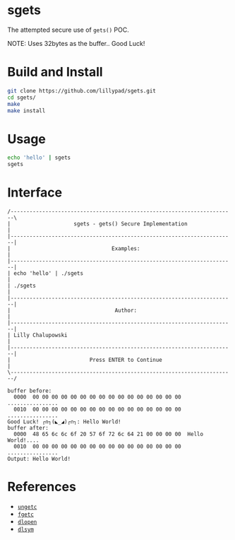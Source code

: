 # sgets

The attempted secure use of `gets()` POC.

NOTE: Uses 32bytes as the buffer.. Good Luck!

# Build and Install
```bash
git clone https://github.com/lillypad/sgets.git
cd sgets/
make
make install
```

# Usage
```bash
echo 'hello' | sgets
sgets
```

# Interface
```text
/-----------------------------------------------------------------------\
|                    sgets - gets() Secure Implementation               |
|-----------------------------------------------------------------------|
|                                Examples:                              |
|-----------------------------------------------------------------------|
| echo 'hello' | ./sgets                                                |
| ./sgets                                                               |
|-----------------------------------------------------------------------|
|                                 Author:                               |
|-----------------------------------------------------------------------|
| Lilly Chalupowski                                                     |
|-----------------------------------------------------------------------|
|                         Press ENTER to Continue                       |
\-----------------------------------------------------------------------/

buffer before:
  0000  00 00 00 00 00 00 00 00 00 00 00 00 00 00 00 00  ................
  0010  00 00 00 00 00 00 00 00 00 00 00 00 00 00 00 00  ................
Good Luck! ┌∩┐(◣_◢)┌∩┐: Hello World!
buffer after:
  0000  48 65 6c 6c 6f 20 57 6f 72 6c 64 21 00 00 00 00  Hello World!....
  0010  00 00 00 00 00 00 00 00 00 00 00 00 00 00 00 00  ................
Output: Hello World!
```

# References
- [`ungetc`](https://linux.die.net/man/3/ungetc)
- [`fgetc`](https://linux.die.net/man/3/fgetc)
- [`dlopen`](https://linux.die.net/man/3/dlopen)
- [`dlsym`](https://linux.die.net/man/3/dlsym)
